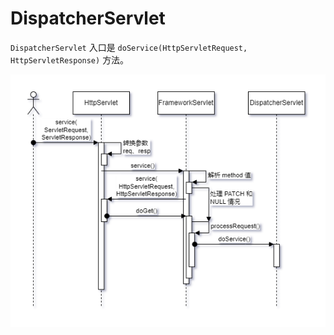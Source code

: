 # DispatcherServlet

`DispatcherServlet` 入口是 `doService(HttpServletRequest, HttpServletResponse)` 方法。

![springmvc调用流程](images\springmvc调用流程.png)
